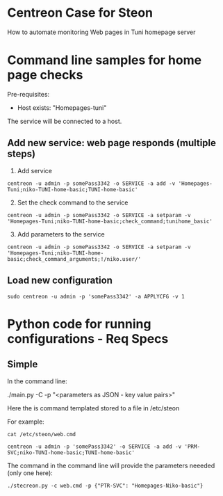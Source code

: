 # Centreon Case for Steon

How to automate monitoring Web pages in Tuni homepage server

# Command line samples for home page checks

Pre-requisites:
* Host exists: "Homepages-tuni"

The service will be connected to a host.

## Add new service: web page responds (multiple steps)

1) Add service

```centreon -u admin -p somePass3342 -o SERVICE -a add -v 'Homepages-Tuni;niko-TUNI-home-basic;TUNI-home-basic'  ```

2) Set the check command to the service

```centreon -u admin -p somePass3342 -o SERVICE -a setparam -v 'Homepages-Tuni;niko-TUNI-home-basic;check_command;tunihome_basic'  ```

3) Add parameters to the service

```centreon -u admin -p somePass3342 -o SERVICE -a setparam -v 'Homepages-Tuni;niko-TUNI-home-basic;check_command_arguments;!/niko.user/' ```

## Load new configuration

```sudo centreon -u admin -p 'somePass3342' -a APPLYCFG -v 1   ```


# Python code for running configurations - Req Specs

## Simple

In the command line:

./main.py -C <command> -p "<parameters as JSON - key value pairs>"

Here the <command> is command templated stored to a file in /etc/steon

For example:

```
cat /etc/steon/web.cmd

centreon -u admin -p 'somePass3342' -o SERVICE -a add -v 'PRM-SVC;niko-TUNI-home-basic;TUNI-home-basic' 
```

The command in the command line will provide the parameters neeeded (only one here):

```./stecreon.py -c web.cmd -p {"PTR-SVC": "Homepages-Niko-basic"}```


